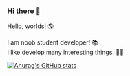 ### Hi there 👋

Hello, worlds! 🌎  

I am noob student developer! 📚  
I like develop many interesting things. 🤔🤔  

[![Anurag's GitHub stats](https://github-readme-stats.vercel.app/api?username=jihyuk0252)](https://github.com/anuraghazra/github-readme-stats)
